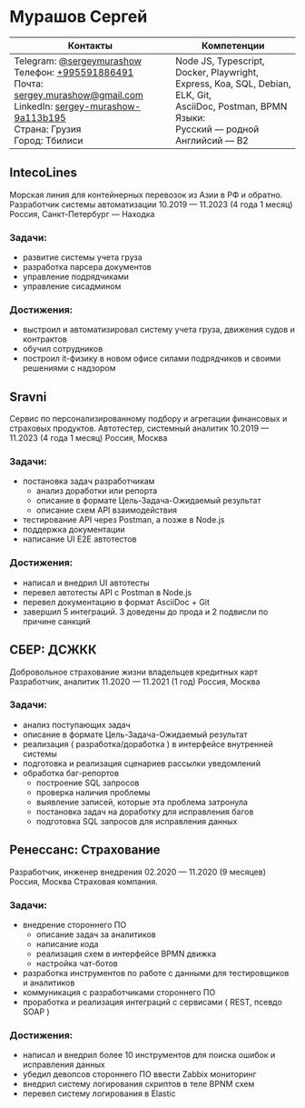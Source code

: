 # Мурашов Сергей
| Контакты                                                     | Компетенции                                                  |
|--------------------------------------------------------------|--------------------------------------------------------------|
| Telegram: [@sergeymurashow](https://t.me/sergeymurashow)<br>Телефон: [+995591886491](tel:+995591886491)<br>Почта: sergey.murashow@gmail.com<br>LinkedIn: [sergey-murashow-9a113b195](https://www.linkedin.com/in/sergey-murashow-9a113b195/)<br>Страна: Грузия<br>Город: Тбилиси | Node JS, Typescript, Docker, Playwright,<br>Express, Koa, SQL, Debian, ELK, Git,<br>AsciiDoc, Postman, BPMN<br>Языки:<br>Русский — родной<br>Английсий — B2 |
## **IntecoLines**
Морская линия для контейнерных перевозок из Азии в РФ и обратно.
Разработчик системы автоматизации
10.2019 — 11.2023 (4 года 1 месяц)
Россия, Санкт-Петербург — Находка
### Задачи:
* развитие системы учета груза
* разработка парсера документов
* управление подрядчиками
* управление сисадмином
### Достижения: 
* выстроил и автоматизировал систему учета груза, движения судов и контрактов
* обучил сотрудников
* построил it-физику в новом офисе силами подрядчиков и своими решениями с надзором 
## Sravni
Сервис по персонализированному подбору и агрегации финансовых и страховых продуктов.
Автотестер, системный аналитик
10.2019 — 11.2023 (4 года 1 месяц)
Россия, Москва
### Задачи:
* постановка задач разработчикам
  * анализ доработки или репорта
  * описание в формате Цель-Задача-Ожидаемый результат
  * описание схем API взаимодействия
* тестирование API через Postman, а позже в Node.js
* поддержка документации
* написание UI E2E автотестов
### Достижения: 
* написал и внедрил UI автотесты
* перевел автотесты API с Postman в Node.js
* перевел документацию в формат AsciiDoc + Git
* завершил 5 интеграций. 3 доведены до прода и 2 подвисли по причине санкций
## СБЕР: ДСЖКК
Добровольное страхование жизни владельцев кредитных карт
Разработчик, аналитик
11.2020 — 11.2021 (1 год)
Россия, Москва
### Задачи:
* анализ поступающих задач
* описание в формате Цель-Задача-Ожидаемый результат
* реализация ( разработка/доработка ) в интерфейсе внутренней системы
* подготовка и реализация сценариев рассылки уведомлений
* обработка баг-репортов
  * построение SQL запросов
  * проверка наличия проблемы
  * выявление записей, которые эта проблема затронула
  * постановка задач на доработку для исправления багов
  * подготовка SQL запросов для исправления данных
## Ренессанс: Страхование
Разработчик, инженер внедрения
02.2020 — 11.2020 (9 месяцев)
Россия, Москва
Страховая компания.
### Задачи:
* внедрение стороннего ПО
  * описание задач за аналитиков
  * написание кода
  * реализация схем в интерфейсе BPMN движка
  * настройка чат-ботов
* разработка инструментов по работе с данными для тестировщиков и аналитиков
* коммуникация с разработчиками стороннего ПО
* проработка и реализация интеграций с сервисами ( REST, псевдо SOAP )
### Достижения: 
* написал и внедрил более 10 инструментов для поиска ошибок и исправления данных
* убедил девопсов стороннего ПО ввести Zabbix мониторинг
* внедрил систему логирования скриптов в теле BPNM схем
* перевел систему логирования в Elastic
